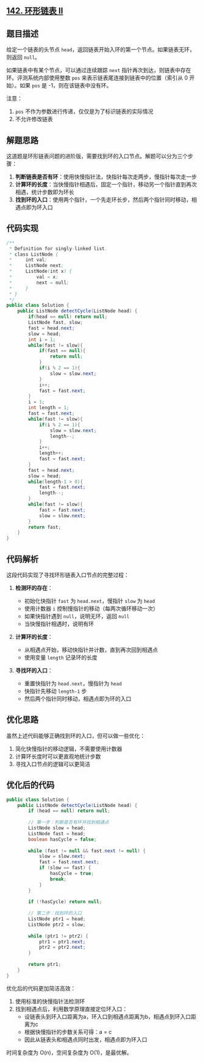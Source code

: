 ## [142. 环形链表 II](https://leetcode.cn/problems/linked-list-cycle-ii/)

## 题目描述

给定一个链表的头节点 `head`，返回链表开始入环的第一个节点。如果链表无环，则返回 `null`。

如果链表中有某个节点，可以通过连续跟踪 `next` 指针再次到达，则链表中存在环。评测系统内部使用整数 `pos` 来表示链表尾连接到链表中的位置（索引从 0 开始）。如果 `pos` 是 -1，则在该链表中没有环。

注意：

1. `pos` 不作为参数进行传递，仅仅是为了标识链表的实际情况
2. 不允许修改链表

## 解题思路

这道题是环形链表问题的进阶版，需要找到环的入口节点。解题可以分为三个步骤：

1. **判断链表是否有环**：使用快慢指针法，快指针每次走两步，慢指针每次走一步
2. **计算环的长度**：当快慢指针相遇后，固定一个指针，移动另一个指针直到再次相遇，统计步数即为环长
3. **找到环的入口**：使用两个指针，一个先走环长步，然后两个指针同时移动，相遇点即为环入口

## 代码实现

```java
/**
 * Definition for singly-linked list.
 * class ListNode {
 *     int val;
 *     ListNode next;
 *     ListNode(int x) {
 *         val = x;
 *         next = null;
 *     }
 * }
 */
public class Solution {
    public ListNode detectCycle(ListNode head) {
        if(head == null) return null;
        ListNode fast, slow;
        fast = head.next;
        slow = head;
        int i = 1;
        while(fast != slow){
            if(fast == null){
                return null;
            }
            if(i % 2 == 1){
                slow = slow.next;
            }
            i++;
            fast = fast.next;
        }
        i = 1;
        int length = 1;
        fast = fast.next;
        while(fast != slow){
            if(i % 2 == 1){
                slow = slow.next;
                length--;
            }
            i++;
            length++;
            fast = fast.next;
        }
        fast = head.next;
        slow = head;
        while(length-1 > 0){
            fast = fast.next;
            length--;
        }
        while(fast != slow){
            fast = fast.next;
            slow = slow.next;
        }
        return fast;
    }
}
```

## 代码解析

这段代码实现了寻找环形链表入口节点的完整过程：

1. **检测环的存在**：
   - 初始化快指针 `fast` 为 `head.next`，慢指针 `slow` 为 `head`
   - 使用计数器 `i` 控制慢指针的移动（每两次循环移动一次）
   - 如果快指针遇到 `null`，说明无环，返回 `null`
   - 当快慢指针相遇时，说明有环

2. **计算环的长度**：
   - 从相遇点开始，移动快指针并计数，直到再次回到相遇点
   - 使用变量 `length` 记录环的长度

3. **寻找环的入口**：
   - 重置快指针为 `head.next`，慢指针为 `head`
   - 快指针先移动 `length-1` 步
   - 然后两个指针同时移动，相遇点即为环的入口

## 优化思路

虽然上述代码能够正确找到环的入口，但可以做一些优化：

1. 简化快慢指针的移动逻辑，不需要使用计数器
2. 计算环长度时可以更直观地统计步数
3. 寻找入口节点的逻辑可以更简洁

## 优化后的代码

```java
public class Solution {
    public ListNode detectCycle(ListNode head) {
        if (head == null) return null;
        
        // 第一步：判断是否有环并找到相遇点
        ListNode slow = head;
        ListNode fast = head;
        boolean hasCycle = false;
        
        while (fast != null && fast.next != null) {
            slow = slow.next;
            fast = fast.next.next;
            if (slow == fast) {
                hasCycle = true;
                break;
            }
        }
        
        if (!hasCycle) return null;
        
        // 第二步：找到环的入口
        ListNode ptr1 = head;
        ListNode ptr2 = slow;
        
        while (ptr1 != ptr2) {
            ptr1 = ptr1.next;
            ptr2 = ptr2.next;
        }
        
        return ptr1;
    }
}
```

优化后的代码更加简洁高效：

1. 使用标准的快慢指针法检测环
2. 找到相遇点后，利用数学原理直接定位环入口：
   - 设链表头到环入口距离为a，环入口到相遇点距离为b，相遇点到环入口距离为c
   - 根据快慢指针的步数关系可得：a = c
   - 因此从链表头和相遇点同时出发，相遇点即为环入口

时间复杂度为 O(n)，空间复杂度为 O(1)，是最优解。